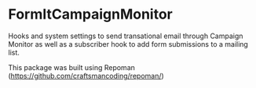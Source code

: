 # FormItCampaignMonitor

Hooks and system settings to send transational email through Campaign Monitor as well as a subscriber hook to add form submissions to a mailing list.

This package was built using Repoman (https://github.com/craftsmancoding/repoman/)